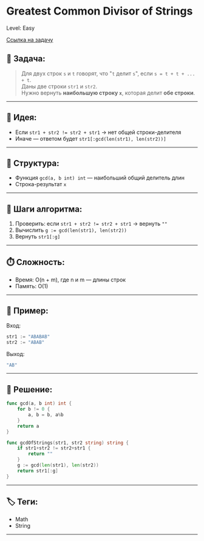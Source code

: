# Greatest Common Divisor of Strings

Level: Easy

[Ссылка на задачу](https://leetcode.com/problems/greatest-common-divisor-of-strings/)

## 🧠 Задача:
> Для двух строк `s` и `t` говорят, что "`t` делит `s`", если `s = t + t + ... + t`.  
> Даны две строки `str1` и `str2`.  
> Нужно вернуть **наибольшую строку `x`**, которая делит **обе строки**.

---

## 📌 Идея:
- Если `str1 + str2 != str2 + str1` → нет общей строки-делителя
- Иначе — ответом будет `str1[:gcd(len(str1), len(str2))]`

---

## 📏 Структура:
- Функция `gcd(a, b int) int` — наибольший общий делитель длин
- Строка-результат `x`

---

## 🔁 Шаги алгоритма:

1. Проверить: если `str1 + str2 != str2 + str1` → вернуть `""`
2. Вычислить `g := gcd(len(str1), len(str2))`
3. Вернуть `str1[:g]`

---

## ⏱️ Сложность:
- Время: O(n + m), где n и m — длины строк
- Память: O(1)

---

## 📄 Пример:

Вход:
```go
str1 := "ABABAB"
str2 := "ABAB"
```

Выход:
```go
"AB"
```

---

## 📝 Решение:

```go
func gcd(a, b int) int {
	for b != 0 {
		a, b = b, a%b
	}
	return a
}

func gcdOfStrings(str1, str2 string) string {
	if str1+str2 != str2+str1 {
		return ""
	}
	g := gcd(len(str1), len(str2))
	return str1[:g]
}
```

---

## 🏷 Теги:
- Math
- String

---
